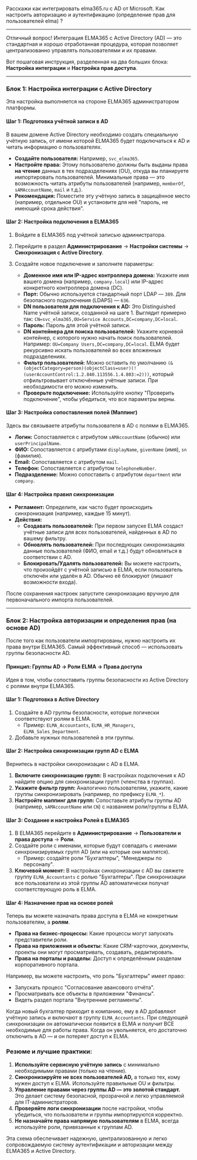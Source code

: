 
Расскажи как интегрировать elma365.ru с AD от Microsoft. Как настроить авторизацию и аутентификацию (определение прав для пользователей elma) ?

-----------------------


Отличный вопрос! Интеграция ELMA365 с Active Directory (AD) — это стандартная и хорошо отработанная процедура, которая позволяет централизованно управлять пользователями и их правами.

Вот пошаговая инструкция, разделенная на два больших блока: **Настройка интеграции** и **Настройка прав доступа**.

---

### Блок 1: Настройка интеграции с Active Directory

Эта настройка выполняется на стороне ELMA365 администратором платформы.

#### Шаг 1: Подготовка учётной записи в AD

В вашем домене Active Directory необходимо создать специальную учётную запись, от имени которой ELMA365 будет подключаться к AD и читать информацию о пользователях.

*   **Создайте пользователя:** Например, `svc_elma365`.
*   **Настройте права:** Этому пользователю должны быть выданы права **на чтение** данных в тех подразделениях (OU), откуда вы планируете импортировать пользователей. Минимальные права — это возможность читать атрибуты пользователей (например, `memberOf`, `sAMAccountName`, `mail` и т.д.).
*   **Рекомендация:** Поместите эту учётную запись в защищённое место (например, отдельное OU) и установите для неё "пароль, не имеющий срока действия".

#### Шаг 2: Настройка подключения в ELMA365

1.  Войдите в ELMA365 под учётной записью администратора.
2.  Перейдите в раздел **Администрирование** -> **Настройки системы** -> **Синхронизация с Active Directory**.
3.  Создайте новое подключение и заполните параметры:

    *   **Доменное имя или IP-адрес контроллера домена:** Укажите имя вашего домена (например, `company.local`) или IP-адрес конкретного контроллера домена (DC).
    *   **Порт:** Обычно используется стандартный порт LDAP — `389`. Для безопасного подключения (LDAPS) — `636`.
    *   **DN пользователя для подключения к AD:** Это Distinguished Name учётной записи, созданной на шаге 1. Выглядит примерно так: `CN=svc_elma365,OU=Service Accounts,DC=company,DC=local`.
    *   **Пароль:** Пароль для этой учётной записи.
    *   **DN контейнера для поиска пользователей:** Укажите корневой контейнер, с которого нужно начать поиск пользователей. Например: `OU=Company Users,DC=company,DC=local`. ELMA будет рекурсивно искать пользователей во всех вложенных подразделениях.
    *   **Фильтр пользователей:** Можно оставить по умолчанию `(&(objectCategory=person)(objectClass=user)(!(userAccountControl:1.2.840.113556.1.4.803:=2)))`, который отфильтровывает отключённые учётные записи. При необходимости его можно изменить.
    *   **Проверьте подключение:** Используйте кнопку "Проверить подключение", чтобы убедиться, что все параметры верны.

#### Шаг 3: Настройка сопоставления полей (Маппинг)

Здесь вы связываете атрибуты пользователя в AD с полями в ELMA365.

*   **Логин:** Сопоставляется с атрибутом `sAMAccountName` (обычно) или `userPrincipalName`.
*   **ФИО:** Сопоставляется с атрибутами `displayName`, `givenName` (имя), `sn` (фамилия).
*   **Email:** Сопоставляется с атрибутом `mail`.
*   **Телефон:** Сопоставляется с атрибутом `telephoneNumber`.
*   **Подразделение:** Можно сопоставить с атрибутом `department` или `company`.

#### Шаг 4: Настройка правил синхронизации

*   **Регламент:** Определите, как часто будет происходить синхронизация (например, каждые 15 минут).
*   **Действия:**
    *   **Создавать пользователей:** При первом запуске ELMA создаст учётные записи для всех пользователей, найденных в AD по вашему фильтру.
    *   **Обновлять пользователей:** При последующих синхронизациях данные пользователей (ФИО, email и т.д.) будут обновляться в соответствии с AD.
    *   **Блокировать/Удалять пользователей:** Вы можете настроить, что произойдёт с учётной записью в ELMA, если пользователь отключён или удалён в AD. Обычно её блокируют (лишают возможности входа).

После сохранения настроек запустите синхронизацию вручную для первоначального импорта пользователей.

---

### Блок 2: Настройка авторизации и определения прав (на основе AD)

После того как пользователи импортированы, нужно настроить их права внутри ELMA365. Самый эффективный способ — использовать группы безопасности AD.

#### Принцип: Группы AD -> Роли ELMA -> Права доступа

Идея в том, чтобы сопоставить группы безопасности из Active Directory с ролями внутри ELMA365.

#### Шаг 1: Подготовка в Active Directory

1.  Создайте в AD группы безопасности, которые логически соответствуют ролям в ELMA.
    *   Пример: `ELMA_Accountants`, `ELMA_HR_Managers`, `ELMA_Sales_Department`.
2.  Добавьте нужных пользователей в эти группы.

#### Шаг 2: Настройка синхронизации групп AD с ELMA

Вернитесь в настройки синхронизации с AD в ELMA.

1.  **Включите синхронизацию групп:** В настройках подключения к AD найдите опцию для синхронизации групп (членства в группах).
2.  **Укажите фильтр групп:** Аналогично пользователям, укажите, какие группы синхронизировать (например, по префиксу `ELMA_*`).
3.  **Настройте маппинг для групп:** Сопоставьте атрибуты группы AD (например, `sAMAccountName` или `CN`) с названием роли/группы в ELMA.

#### Шаг 3: Создание и настройка Ролей в ELMA365

1.  В ELMA365 перейдите в **Администрирование** -> **Пользователи и права доступа** -> **Роли**.
2.  Создайте роли с именами, которые будут совпадать с именами синхронизируемых групп AD (или на которые они маппятся).
    *   Пример: создайте роли "Бухгалтеры", "Менеджеры по персоналу".
3.  **Ключевой момент:** В настройках синхронизации с AD вы свяжете группу `ELMA_Accountants` с ролью "Бухгалтеры". При синхронизации все пользователи из этой группы AD автоматически получат соответствующую роль в ELMA.

#### Шаг 4: Назначение прав на основе ролей

Теперь вы можете назначать права доступа в ELMA не конкретным пользователям, а **ролям**.

*   **Права на бизнес-процессы:** Какие процессы могут запускать представители роли.
*   **Права на приложения и объекты:** Какие CRM-карточки, документы, проекты они могут просматривать, создавать, редактировать.
*   **Права на порталы и разделы:** Доступ к определённым разделам корпоративного портала.

Например, вы можете настроить, что роль "Бухгалтеры" имеет право:
*   Запускать процесс "Согласование авансового отчёта".
*   Просматривать все объекты в приложении "Финансы".
*   Видеть раздел портала "Внутренние регламенты".

Когда новый бухгалтер приходит в компанию, ему в AD добавляют учётную запись и включают в группу `ELMA_Accountants`. При следующей синхронизации он автоматически появится в ELMA и получит ВСЕ необходимые для работы права. Когда он увольняется, его достаточно отключить в AD — и он потеряет доступ к ELMA.

### Резюме и лучшие практики:

1.  **Используйте сервисную учётную запись** с минимально необходимыми правами (только на чтение).
2.  **Синхронизируйте не всех пользователей AD,** а только тех, кому нужен доступ к ELMA. Используйте правильные OU и фильтры.
3.  **Управление правами через группы AD — это золотой стандарт.** Это делает систему безопасной, прозрачной и легко управляемой для IT-администраторов.
4.  **Проверяйте логи синхронизации** после настройки, чтобы убедиться, что пользователи и группы импортируются корректно.
5.  **Не назначайте права напрямую пользователям** в ELMA, всегда используйте роли, привязанные к группам AD.

Эта схема обеспечивает надежную, централизованную и легко сопровождаемую систему аутентификации и авторизации между ELMA365 и Active Directory.
<!--stackedit_data:
eyJoaXN0b3J5IjpbLTE0ODIwODA5NjZdfQ==
-->